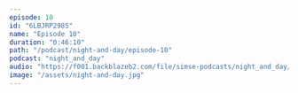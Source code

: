 ```yaml
---
episode: 10
id: "6LBJRP2985"
name: "Episode 10"
duration: "0:46:10"
path: "/podcast/night-and-day/episode-10"
podcast: "night_and_day"
audio: "https://f001.backblazeb2.com/file/simse-podcasts/night_and_day/night-and-day-episode-10.mp3"
image: "/assets/night-and-day.jpg"
---
```


